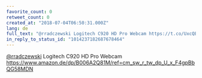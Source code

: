 ```yaml
---
favorite_count: 0
retweet_count: 0
created_at: "2018-07-04T06:50:31.000Z"
lang: de
full_text: "@rradczewski Logitech C920 HD Pro Webcam https://t.co/UxcQEXqYVj"
in_reply_to_status_id: "1014237182687678464"
---
```


[@rradczewski](https://twitter.com/rradczewski) Logitech C920 HD Pro Webcam
<https://www.amazon.de/dp/B006A2Q81M/ref=cm_sw_r_tw_dp_U_x_F4gpBbQG58MDN>
